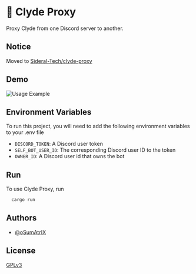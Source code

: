 
# 🤖 Clyde Proxy

Proxy Clyde from one Discord server to another.

## Notice

Moved to [Sideral-Tech/clyde-proxy]([Sideral-Tech/clyde-proxy](https://github.com/Sideral-Tech/clyde-proxy))

## Demo

![Usage Example](https://i.imgur.com/DWVuBZa.png)

## Environment Variables

To run this project, you will need to add the following environment variables to your .env file

- `DISCORD_TOKEN`: A Discord user token
- `SELF_BOT_USER_ID`: The corresponding Discord user ID to the token
- `OWNER_ID`: A Discord user id that owns the bot

## Run

To use Clyde Proxy, run

```bash
  cargo run
```

## Authors

- [@oSumAtrIX](https://osumatrix.me)

## License

[GPLv3](https://www.gnu.org/licenses/gpl-3.0.en.html)
